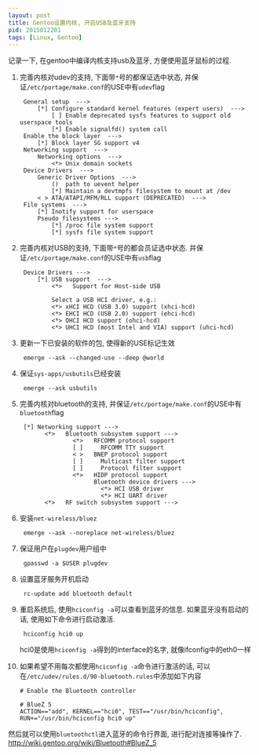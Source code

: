 ```yaml
---
layout: post
title: Gentoo设置内核, 开启USB及蓝牙支持
pid: 2015012201
tags: [Linux, Gentoo]
---
```


记录一下, 在gentoo中编译内核支持usb及蓝牙, 方便使用蓝牙鼠标的过程.

1. 完善内核对udev的支持, 下面带`*`号的都保证选中状态, 并保证`/etc/portage/make.conf`的USE中有`udev`flag

        General setup  --->
            [*] Configure standard kernel features (expert users)  --->
                [ ] Enable deprecated sysfs features to support old userspace tools
                [*] Enable signalfd() system call
        Enable the block layer  --->
            [*] Block layer SG support v4
        Networking support  --->
            Networking options  --->
                <*> Unix domain sockets
        Device Drivers  --->
            Generic Driver Options  --->
                ()  path to uevent helper
                [*] Maintain a devtmpfs filesystem to mount at /dev
            < > ATA/ATAPI/MFM/RLL support (DEPRECATED)  --->
        File systems  --->
            [*] Inotify support for userspace
            Pseudo filesystems --->
                [*] /proc file system support
                [*] sysfs file system support

2. 完善内核对USB的支持, 下面带`*`号的都会员证选中状态. 并保证`/etc/portage/make.conf`的USE中有`usb`flag

        Device Drivers --->
            [*] USB support  --->
                <*>   Support for Host-side USB

                Select a USB HCI driver, e.g.:
                <*> xHCI HCD (USB 3.0) support (xhci-hcd)
                <*> EHCI HCD (USB 2.0) support (ehci-hcd)
                <*> OHCI HCD support (ohci-hcd)
                <*> UHCI HCD (most Intel and VIA) support (uhci-hcd)

3. 更新一下已安装的软件的包, 使得新的USE标记生效

        emerge --ask --changed-use --deep @world

4. 保证`sys-apps/usbutils`已经安装

        emerge --ask usbutils

5. 完善内核对bluetooth的支持, 并保证`/etc/portage/make.conf`的USE中有`bluetooth`flag

        [*] Networking support --->
              <*>   Bluetooth subsystem support --->
                      <*>   RFCOMM protocol support
                      [ ]     RFCOMM TTY support
                      < >   BNEP protocol support
                      [ ]     Multicast filter support
                      [ ]     Protocol filter support
                      <*>   HIDP protocol support
                            Bluetooth device drivers --->
                              <*> HCI USB driver
                              <*> HCI UART driver
              <*>   RF switch subsystem support --->

6. 安装`net-wireless/bluez`

        emerge --ask --noreplace net-wireless/bluez

7. 保证用户在`plugdev`用户组中

        gpasswd -a $USER plugdev

8. 设置蓝牙服务开机启动

        rc-update add bluetooth default

9. 重启系统后, 使用`hciconfig -a`可以查看到蓝牙的信息. 如果蓝牙没有启动的话, 使用如下命令进行启动激活.

        hciconfig hci0 up

    hci0是使用`hciconfig -a`得到的interface的名字, 就像ifconfig中的eth0一样

10. 如果希望不用每次都使用`hciconfig -a`命令进行激活的话, 可以在`/etc/udev/rules.d/90-bluetooth.rules`中添加如下内容

        # Enable the Bluetooth controller

        # BlueZ 5
        ACTION=="add", KERNEL=="hci0", TEST=="/usr/bin/hciconfig", RUN+="/usr/bin/hciconfig hci0 up"

然后就可以使用`bluetoothctl`进入蓝牙的命令行界面, 进行配对连接等操作了.
<http://wiki.gentoo.org/wiki/Bluetooth#BlueZ_5>
